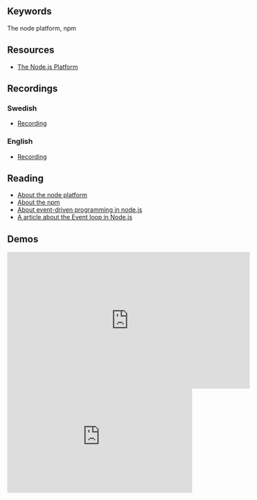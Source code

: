 ## Keywords

The node platform, npm

## Resources

- [The Node.js Platform](https://linnaeus-my.sharepoint.com/:p:/g/personal/mats_lnu_se/EQUKjMVt4opHh_dmrOXpzzkB2h1lbS4PC8SfAD-Kne6_xw?e=I331u7)


## Recordings

### Swedish

- [Recording](https://youtu.be/r3dNV5mc5yw)

### English

- [Recording](https://youtu.be/-VNBkxyZPiQ?t=2823)

## Reading

- [About the node platform](https://github.com/CS-LNU-Learning-Objects/the-node-platform/blob/master/the-node-platform.md)
- [About the npm](https://github.com/CS-LNU-Learning-Objects/the-node-platform/blob/master/npm.md)
- [About event-driven programming in node.js](https://github.com/CS-LNU-Learning-Objects/the-node-platform/blob/master/eventdriven-programming.md)
- [A article about the Event loop in Node.js](https://blog.risingstack.com/node-js-at-scale-understanding-node-js-event-loop/)

## Demos

<iframe width="560" height="315" src="https://www.youtube.com/embed/0utCRL9dLAY" frameborder="0" allow="accelerometer; autoplay; encrypted-media; gyroscope; picture-in-picture" allowfullscreen></iframe>
<br>
<iframe width="427" height="240" src="https://www.youtube.com/embed/DbQ6KlWkuF0" frameborder="0" allowfullscreen></iframe>
